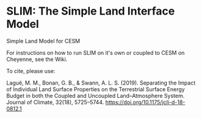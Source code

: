 # SLIM: The Simple Land Interface Model
Simple Land Model for CESM


For instructions on how to run SLIM on it's own or coupled to CESM on Cheyenne, see the Wiki.

To cite, please use:

Laguë, M. M., Bonan, G. B., & Swann, A. L. S. (2019). Separating the Impact of Individual Land Surface Properties on the Terrestrial Surface Energy Budget in both the Coupled and Uncoupled Land–Atmosphere System. Journal of Climate, 32(18), 5725–5744. https://doi.org/10.1175/jcli-d-18-0812.1

